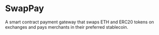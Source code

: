 # SwapPay
A smart contract payment gateway that swaps ETH and ERC20 tokens on exchanges and pays merchants in their preferred stablecoin.

